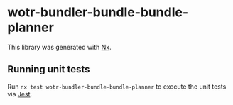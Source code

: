 # wotr-bundler-bundle-bundle-planner

This library was generated with [Nx](https://nx.dev).

## Running unit tests

Run `nx test wotr-bundler-bundle-bundle-planner` to execute the unit tests via [Jest](https://jestjs.io).

